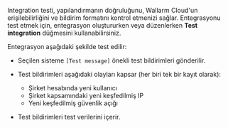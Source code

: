 Integration testi, yapılandırmanın doğruluğunu, Wallarm Cloud'un erişilebilirliğini ve bildirim formatını kontrol etmenizi sağlar. Entegrasyonu test etmek için, entegrasyon oluştururken veya düzenlerken **Test integration** düğmesini kullanabilirsiniz.

Entegrasyon aşağıdaki şekilde test edilir:

* Seçilen sisteme `[Test message]` önekli test bildirimleri gönderilir.
* Test bildirimleri aşağıdaki olayları kapsar (her biri tek bir kayıt olarak):

    * Şirket hesabında yeni kullanıcı
    * Şirket kapsamındaki yeni keşfedilmiş IP
    * Yeni keşfedilmiş güvenlik açığı
* Test bildirimleri test verilerini içerir.